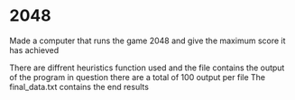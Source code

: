 # 2048
Made a computer that runs the game 2048 and give the maximum score it has achieved 



There are diffrent heuristics function used and the file contains the output of the program in question 
there are a total of 100 output per file 
The final_data.txt contains the end results 
